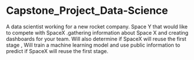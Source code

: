 # Capstone_Project_Data-Science
A data scientist working for a new rocket company. Space Y that would like to compete with SpaceX .gathering information about Space X and creating dashboards for your team. Will also determine if SpaceX will reuse the first stage , Will train a machine learning model and use public information to predict if SpaceX will reuse the first stage.
